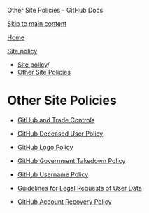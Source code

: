 Other Site Policies - GitHub Docs

[Skip to main content](#main-content)

[Home](/en)

[Site policy](/en/site-policy)

* [Site policy](/en/site-policy)/
* [Other Site Policies](/en/site-policy/other-site-policies)

Other Site Policies
==========

* [GitHub and Trade Controls](/en/site-policy/other-site-policies/github-and-trade-controls)

* [GitHub Deceased User Policy](/en/site-policy/other-site-policies/github-deceased-user-policy)

* [GitHub Logo Policy](/en/site-policy/other-site-policies/github-logo-policy)

* [GitHub Government Takedown Policy](/en/site-policy/other-site-policies/github-government-takedown-policy)

* [GitHub Username Policy](/en/site-policy/other-site-policies/github-username-policy)

* [Guidelines for Legal Requests of User Data](/en/site-policy/other-site-policies/guidelines-for-legal-requests-of-user-data)

* [GitHub Account Recovery Policy](/en/site-policy/other-site-policies/github-account-recovery-policy)
